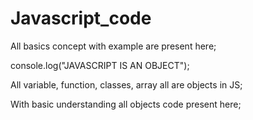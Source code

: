 # Javascript_code

All basics concept with example are present here;

console.log("JAVASCRIPT IS AN OBJECT");

All variable, function, classes, array all are objects in JS;

With basic understanding all objects code present here;
